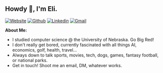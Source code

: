 ## Howdy 🤝, I'm Eli.

[![Website](https://img.shields.io/badge/-Website-000?style=plastic&color=red)](https://elibrown.info/)
[![Github](https://img.shields.io/badge/-Github-000?style=flat&logo=Github&logoColor=white)](https://github.com/ebrown-32)
[![Linkedin](https://img.shields.io/badge/-LinkedIn-blue?style=flat&logo=Linkedin&logoColor=white)](https://www.linkedin.com/in/ebrown03/)
[![Gmail](https://img.shields.io/badge/-Gmail-c14438?style=flat&logo=Gmail&logoColor=white)](mailto:contact@elibrown.pro)

**About Me:**

- I studied computer science @ the University of Nebraska. Go Big Red!
- I don't really get bored, currently fascinated with all things AI, economics, golf, health, travel...
- Always down to talk sports, movies, tech, dogs, games, fantasy football, or national parks.
- Get in touch! Shoot me an email, DM, whatever works.
